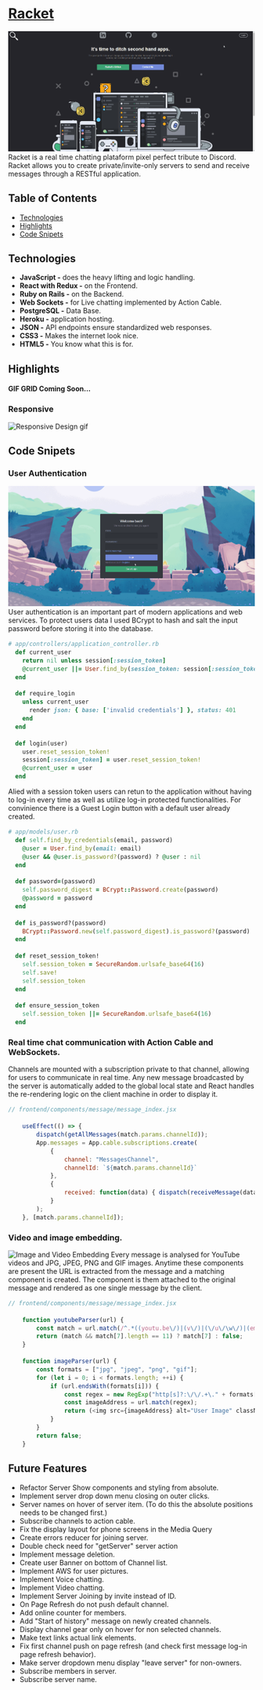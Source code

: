 # [Racket](https://racket-discord.herokuapp.com/)
![Racket Snapshot](app/assets/images/racket.gif?raw=true "Racket Snapshot Chat")
Racket is a real time chatting plataform pixel perfect tribute to Discord. Racket allows you to create private/invite-only servers to send and receive messages through a RESTful application.

## Table of Contents
* [Technologies](#technologies)
* [Highlights](#hightlights)
* [Code Snipets](#code%20snipets)


## Technologies
  * **JavaScript -** does the heavy lifting and logic handling.
  * **React with Redux -** on the Frontend.
  * **Ruby on Rails -** on the Backend.
  * **Web Sockets -** for Live chatting implemented by Action Cable.
  * **PostgreSQL -** Data Base.
  * **Heroku -** application hosting.
  * **JSON -** API endpoints ensure standardized web responses.
  * **CSS3 -** Makes the internet look nice.
  * **HTML5 -** You know what this is for.

## Highlights
#### GIF GRID Coming Soon...

### Responsive
  ![Responsive Design gif](app/assets/images/responsiveDesign.gif?raw=true "Responsive Design Gif")

## Code Snipets
### User Authentication
![User Authentication gif](app/assets/images/userAuth.gif?raw=true "User Authentication gif Chat")
User authentication is an important part of modern applications and web services. To protect users data I used BCrypt to hash and salt the input password before storing it into the database.
```Ruby
# app/controllers/application_controller.rb
  def current_user
    return nil unless session[:session_token]
    @current_user ||= User.find_by(session_token: session[:session_token])
  end

  def require_login
    unless current_user
      render json: { base: ['invalid credentials'] }, status: 401
    end
  end

  def login(user)
    user.reset_session_token!
    session[:session_token] = user.reset_session_token!
    @current_user = user
  end
```
Alied with a session token users can retun to the application without having to log-in every time as well as utilize log-in protected functionalities. For convinience there is a Guest Login button with a default user already created.
```Ruby
# app/models/user.rb
  def self.find_by_credentials(email, password)
    @user = User.find_by(email: email)
    @user && @user.is_password?(password) ? @user : nil
  end

  def password=(password)
    self.password_digest = BCrypt::Password.create(password)
    @password = password
  end

  def is_password?(password)
    BCrypt::Password.new(self.password_digest).is_password?(password)
  end

  def reset_session_token!
    self.session_token = SecureRandom.urlsafe_base64(16)
    self.save!
    self.session_token
  end

  def ensure_session_token
    self.session_token ||= SecureRandom.urlsafe_base64(16)
  end
```

### Real time chat communication with Action Cable and WebSockets.
Channels are mounted with a subscription private to that channel, allowing for users to communicate in real time. Any new message broadcasted by the server is automatically added to the global local state and React handles the re-rendering logic on the client machine in order to display it.
```JavaScript
// frontend/components/message/message_index.jsx

    useEffect(() => {
        dispatch(getAllMessages(match.params.channelId));
        App.messages = App.cable.subscriptions.create(
            {
                channel: "MessagesChannel",
                channelId: `${match.params.channelId}`
            }, 
            {
                received: function(data) { dispatch(receiveMessage(data.message)); }
            }
        );
    }, [match.params.channelId]);
```
### Video and image embedding.
![Image and Video Embedding](app/assets/images/embed.gif?raw=true "Image and Video embedding Chat")
Every message is analysed for YouTube videos and JPG, JPEG, PNG and GIF images. Anytime these components are present the URL is extracted from the message and a matching component is created. The component is them attached to the original message and rendered as one single message by the client.
```JavaScript
// frontend/components/message/message_index.jsx

    function youtubeParser(url) {
        const match = url.match(/^.*((youtu.be\/)|(v\/)|(\/u\/\w\/)|(embed\/)|(watch\?))\??v?=?([^#\&\?]*).*/);
        return (match && match[7].length == 11) ? match[7] : false;
    }

    function imageParser(url) {
        const formats = ["jpg", "jpeg", "png", "gif"];
        for (let i = 0; i < formats.length; ++i) {
            if (url.endsWith(formats[i])) {
                const regex = new RegExp("http[s]?:\/\/.+\." + formats[i], "g");
                const imageAddress = url.match(regex);
                return (<img src={imageAddress} alt="User Image" className="embedPreview"/>);
            }
        }
        return false;
    }
```

## Future Features
  * Refactor Server Show components and styling from absolute.
  * Implement server drop down menu closing on outer clicks.
  * Server names on hover of server item. (To do this the absolute positions needs to be changed first.)
  * Subscribe channels to action cable.
  * Fix the display layout for phone screens in the Media Query
  * Create errors reducer for joining server.
  * Double check need for "getServer" server action
  * Implement message deletion.
  * Create user Banner on bottom of Channel list.
  * Implement AWS for user pictures.
  * Implement Voice chatting.
  * Implement Video chatting.
  * Implement Server Joining by invite instead of ID.
  * On Page Refresh do not push default channel.
  * Add online counter for members.
  * Add "Start of history" message on newly created channels.
  * Display channel gear only on hover for non selected channels.
  * Make text links actual link elements.
  * Fix first channel push on page refresh (and check first message log-in page refresh behavior).
  * Make server dropdown menu display "leave server" for non-owners.
  * Subscribe members in server.
  * Subscribe server name.